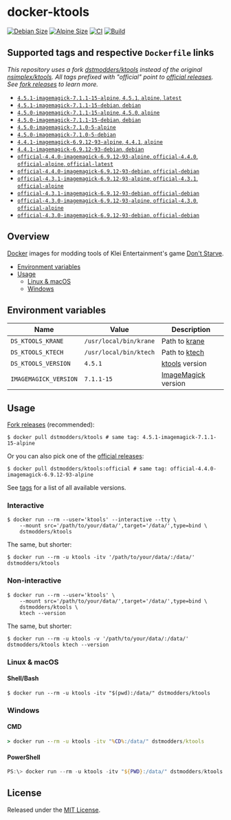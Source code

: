# docker-ktools

[![Debian Size]](https://hub.docker.com/r/dstmodders/ktools)
[![Alpine Size]](https://hub.docker.com/r/dstmodders/ktools)
[![CI]](https://github.com/dstmodders/docker-ktools/actions/workflows/ci.yml)
[![Build]](https://github.com/dstmodders/docker-ktools/actions/workflows/build.yml)

## Supported tags and respective `Dockerfile` links

_This repository uses a fork [dstmodders/ktools] instead of the original
[nsimplex/ktools]. All tags prefixed with "official" point to [official
releases]. See [fork releases] to learn more._

- [`4.5.1-imagemagick-7.1.1-15-alpine`, `4.5.1`, `alpine`, `latest`](https://github.com/dstmodders/docker-ktools/blob/1281a3262527f21a785df2dd5b39accb0637e8eb/latest/alpine/Dockerfile)
- [`4.5.1-imagemagick-7.1.1-15-debian`, `debian`](https://github.com/dstmodders/docker-ktools/blob/1281a3262527f21a785df2dd5b39accb0637e8eb/latest/debian/Dockerfile)
- [`4.5.0-imagemagick-7.1.1-15-alpine`, `4.5.0`, `alpine`](https://github.com/dstmodders/docker-ktools/blob/1281a3262527f21a785df2dd5b39accb0637e8eb/latest/alpine/Dockerfile)
- [`4.5.0-imagemagick-7.1.1-15-debian`, `debian`](https://github.com/dstmodders/docker-ktools/blob/1281a3262527f21a785df2dd5b39accb0637e8eb/latest/debian/Dockerfile)
- [`4.5.0-imagemagick-7.1.0-5-alpine`](https://github.com/dstmodders/docker-ktools/blob/ef2d40c3fc2e675ca492371e0e539f13449a1846/latest/alpine/Dockerfile)
- [`4.5.0-imagemagick-7.1.0-5-debian`](https://github.com/dstmodders/docker-ktools/blob/ef2d40c3fc2e675ca492371e0e539f13449a1846/latest/debian/Dockerfile)
- [`4.4.1-imagemagick-6.9.12-93-alpine`, `4.4.1`, `alpine`](https://github.com/dstmodders/docker-ktools/blob/1281a3262527f21a785df2dd5b39accb0637e8eb/latest/alpine/Dockerfile)
- [`4.4.1-imagemagick-6.9.12-93-debian`, `debian`](https://github.com/dstmodders/docker-ktools/blob/1281a3262527f21a785df2dd5b39accb0637e8eb/latest/debian/Dockerfile)
- [`official-4.4.0-imagemagick-6.9.12-93-alpine`, `official-4.4.0`, `official-alpine`, `official-latest`](https://github.com/dstmodders/docker-ktools/blob/1281a3262527f21a785df2dd5b39accb0637e8eb/official/alpine/Dockerfile)
- [`official-4.4.0-imagemagick-6.9.12-93-debian`, `official-debian`](https://github.com/dstmodders/docker-ktools/blob/1281a3262527f21a785df2dd5b39accb0637e8eb/official/debian/Dockerfile)
- [`official-4.3.1-imagemagick-6.9.12-93-alpine`, `official-4.3.1`, `official-alpine`](https://github.com/dstmodders/docker-ktools/blob/1281a3262527f21a785df2dd5b39accb0637e8eb/official/alpine/Dockerfile)
- [`official-4.3.1-imagemagick-6.9.12-93-debian`, `official-debian`](https://github.com/dstmodders/docker-ktools/blob/1281a3262527f21a785df2dd5b39accb0637e8eb/official/debian/Dockerfile)
- [`official-4.3.0-imagemagick-6.9.12-93-alpine`, `official-4.3.0`, `official-alpine`](https://github.com/dstmodders/docker-ktools/blob/1281a3262527f21a785df2dd5b39accb0637e8eb/official/alpine/Dockerfile)
- [`official-4.3.0-imagemagick-6.9.12-93-debian`, `official-debian`](https://github.com/dstmodders/docker-ktools/blob/1281a3262527f21a785df2dd5b39accb0637e8eb/official/debian/Dockerfile)

## Overview

[Docker] images for modding tools of Klei Entertainment's game
[Don't Starve].

- [Environment variables](#environment-variables)
- [Usage](#usage)
  - [Linux & macOS](#linux--macos)
  - [Windows](#windows)

## Environment variables

| Name                  | Value                  | Description           |
| --------------------- | ---------------------- | --------------------- |
| `DS_KTOOLS_KRANE`     | `/usr/local/bin/krane` | Path to [krane]       |
| `DS_KTOOLS_KTECH`     | `/usr/local/bin/ktech` | Path to [ktech]       |
| `DS_KTOOLS_VERSION`   | `4.5.1`                | [ktools] version      |
| `IMAGEMAGICK_VERSION` | `7.1.1-15`             | [ImageMagick] version |

## Usage

[Fork releases] (recommended):

```shell
$ docker pull dstmodders/ktools # same tag: 4.5.1-imagemagick-7.1.1-15-alpine
```

Or you can also pick one of the [official releases]:

```shell
$ docker pull dstmodders/ktools:official # same tag: official-4.4.0-imagemagick-6.9.12-93-alpine
```

See [tags] for a list of all available versions.

### Interactive

```shell
$ docker run --rm --user='ktools' --interactive --tty \
    --mount src='/path/to/your/data/',target='/data/',type=bind \
    dstmodders/ktools
```

The same, but shorter:

```shell
$ docker run --rm -u ktools -itv '/path/to/your/data/:/data/' dstmodders/ktools
```

### Non-interactive

```shell
$ docker run --rm --user='ktools' \
    --mount src='/path/to/your/data/',target='/data/',type=bind \
    dstmodders/ktools \
    ktech --version
```

The same, but shorter:

```shell
$ docker run --rm -u ktools -v '/path/to/your/data/:/data/' dstmodders/ktools ktech --version
```

### Linux & macOS

#### Shell/Bash

```shell
$ docker run --rm -u ktools -itv "$(pwd):/data/" dstmodders/ktools
```

### Windows

#### CMD

```cmd
> docker run --rm -u ktools -itv "%CD%:/data/" dstmodders/ktools
```

#### PowerShell

```powershell
PS:\> docker run --rm -u ktools -itv "${PWD}:/data/" dstmodders/ktools
```

## License

Released under the [MIT License](https://opensource.org/licenses/MIT).

[@nsimplex]: https://github.com/nsimplex
[alpine size]: https://img.shields.io/docker/image-size/dstmodders/ktools/alpine?label=alpine%20size&logo=docker
[build]: https://img.shields.io/github/actions/workflow/status/dstmodders/docker-ktools/build.yml?branch=main&label=build&logo=github
[ci]: https://img.shields.io/github/actions/workflow/status/dstmodders/docker-ktools/ci.yml?branch=main&label=ci&logo=github
[debian size]: https://img.shields.io/docker/image-size/dstmodders/ktools/debian?label=debian%20size&logo=docker
[docker]: https://www.docker.com/
[don't starve]: https://www.klei.com/games/dont-starve
[dstmodders/ktools]: https://github.com/dstmodders/ktools
[fork releases]: https://github.com/dstmodders/ktools/releases
[gcc]: https://gcc.gnu.org/
[imagemagick]: https://imagemagick.org/index.php
[krane]: https://github.com/nsimplex/ktools#krane
[ktech]: https://github.com/nsimplex/ktools#ktech
[ktools]: https://github.com/nsimplex/ktools
[latest state]: https://github.com/nsimplex/ktools/tree/a1d1362bdb2b9aa9146d7177fbf0e351eab414ba
[nsimplex/ktools]: https://github.com/nsimplex/ktools
[official releases]: https://github.com/nsimplex/ktools/releases
[official]: https://github.com/nsimplex/ktools/releases
[tags]: https://hub.docker.com/r/dstmodders/ktools/tags
[v4.4.0]: https://github.com/dstmodders/ktools/releases/tag/4.4.0
[v4.4.1]: https://github.com/dstmodders/ktools/releases/tag/v4.4.1
